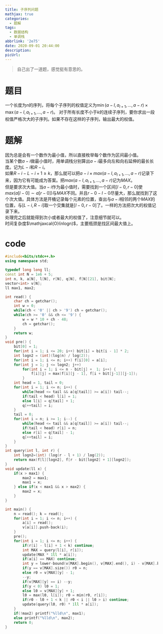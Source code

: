 ```yaml
---
title: 子序列问题
mathjax: true
categories:
  - 题解
tags:
  - 数据结构
  - 单调栈
abbrlink: '2e75'
date: 2020-09-01 20:44:00
description:
picUrl:
---
```



>自己出了一道题，感觉挺有意思的。 

# 题目
一个长度为$n$的序列，将每个子序列的权值定义为$\min(a-l,a_{l+1},...,a-r)\times \max(a-l,a_{l+1},...,a-r)$。
对于所有长度不小于$k$的连续子序列，要你求出一段权值严格次大的子序列。如果不存在这样的子序列，输出最大的权值。

# 题解  
因为总是会有一个数作为最小值，所以直接枚举每个数作为区间最小值。  
当某个数$a-i$做最小值时，用单调栈分别算出$a-i$最多向左和向右延伸的最长长度。记为$L-i$和$R-i$。  
如果$R-i-L-i+1\geq k$，那么就可以把$a-i\times max(a-l,a_{l+1},...,a-r)$记录下来，因为它有可能成为答案。把$max(a-l,a_{l+1},...,a-r)$记为$MAX$。  
但是要求次大值。当$a-i$作为最小值时，需要找到一个区间$[l-0,r-0]$使$max(a[l-0] \sim a[r-0])$与$MAX$不同。并且$r-0-l-0$尽量大，那么就找到了这个次大值。具体方法是开桶记录每个元素的位置，查出与$a-i$相邻的两个$MAX$的位置，与$[L-i,R-i]$取一个交集就是$[l-0,r-0]$了。一样的方法把次大的权值记录下来。  
处理完之后就能得到次小或者最大的权值了，注意细节就可以。  
时间复杂度$\mathjaxcal{O}(nlogn)$，主要瓶颈是找区间最大值上。

# code
```cpp
#include<bits/stdc++.h>
using namespace std;

typedef long long ll;
const int N = 1e6 + 5;
int n, k, a[N], l[N], r[N], q[N], f[N][21], bit[N];
vector<int> v[N];
ll max1, max2;

int read() {
    char ch = getchar();
    int w = 0;
    while(ch < '0' || ch > '9') ch = getchar();
    while(ch >= '0' && ch <= '9') {
        w = w * 10 + ch - 48;
        ch = getchar();
    }
    return w;
}
void pre() {
    bit[0] = 1;
    for(int i = 1; i <= 20; i++) bit[i] = bit[i - 1] * 2;
    int logn2 = (int)(log(n) / log(2));
    for(int i = 1; i <= n; i++) f[i][0] = a[i];
    for(int j = 1; j <= logn2; j++) 
        for(int i = 1; i <= n - bit[j] +  1; i++) {
            f[i][j] = max(f[i][j - 1], f[i + bit[j-1]][j-1]);
        }
    int head = 1, tail = 0;
    for(int i = 1; i <= n; i++) {
        while(head <= tail && a[q[tail]] >= a[i]) tail--;
        if(tail < head) l[i] = 1;
        else l[i] = q[tail] + 1;
        q[++tail] = i;
    }
    tail = 0;
    for(int i = n; i >= 1; i--) {
        while(head <= tail && a[q[tail]] >= a[i]) tail--;
        if(tail < head) r[i] = n;
        else r[i] = q[tail] - 1;
        q[++tail] = i;
    }
}
int query(int l, int r) {
    int logn2=(int) (log(r - l + 1) / log(2));
    return max(f[l][logn2], f[r - bit[logn2] + 1][logn2]);
}
void update(ll x) {
    if(x > max1) {
        max2 = max1;
        max1 = x;
    } else if(x < max1 && x > max2) {
        max2 = x;
    }
}

int main() {
    n = read(); k = read();
    for(int i = 1; i <= n; i++) {
        a[i] = read();
        v[a[i]].push-back(i);
    }
    pre();
    for(int i = 1; i <= n; i++) {
        if(r[i] - l[i] + 1 < k) continue;
        int MAX = query(l[i], r[i]);
        update(MAX * 1ll * a[i]);
        if(a[i] == MAX) continue;
        int y = lower-bound(v[MAX].begin(), v[MAX].end(), i) - v[MAX].begin(), l0, r0;
        if(y == v[MAX].size()) r0 = n;
        else r0 = v[MAX][y] - 1;
        --y;
        if(v[MAX][y] == i) --y;
        if(y < 0) l0 = 1;
        else l0 = v[MAX][y] + 1;
        l0 = max(l0, l[i]); r0 = min(r0, r[i]);
        if(r0 - l0 + 1 < k || r0 < i || l0 > i) continue;
        update(query(l0, r0) * 1ll * a[i]);
    }
    if(!max2) printf("%lld\n", max1);
    else printf("%lld\n", max2);
    return 0;
}
```